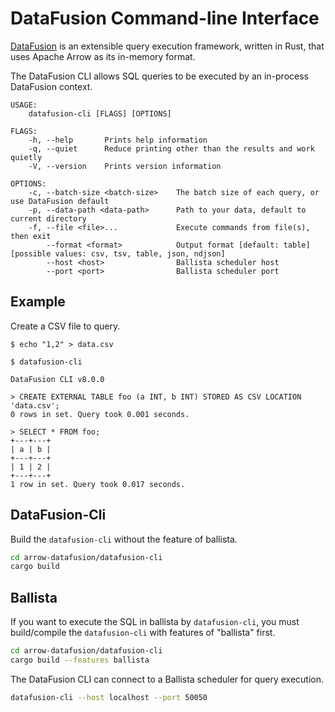 <!---
  Licensed to the Apache Software Foundation (ASF) under one
  or more contributor license agreements.  See the NOTICE file
  distributed with this work for additional information
  regarding copyright ownership.  The ASF licenses this file
  to you under the Apache License, Version 2.0 (the
  "License"); you may not use this file except in compliance
  with the License.  You may obtain a copy of the License at

    http://www.apache.org/licenses/LICENSE-2.0

  Unless required by applicable law or agreed to in writing,
  software distributed under the License is distributed on an
  "AS IS" BASIS, WITHOUT WARRANTIES OR CONDITIONS OF ANY
  KIND, either express or implied.  See the License for the
  specific language governing permissions and limitations
  under the License.
-->

# DataFusion Command-line Interface

[DataFusion](df) is an extensible query execution framework, written in Rust, that uses Apache Arrow as its in-memory format.

The DataFusion CLI allows SQL queries to be executed by an in-process DataFusion context.

```ignore
USAGE:
    datafusion-cli [FLAGS] [OPTIONS]

FLAGS:
    -h, --help       Prints help information
    -q, --quiet      Reduce printing other than the results and work quietly
    -V, --version    Prints version information

OPTIONS:
    -c, --batch-size <batch-size>    The batch size of each query, or use DataFusion default
    -p, --data-path <data-path>      Path to your data, default to current directory
    -f, --file <file>...             Execute commands from file(s), then exit
        --format <format>            Output format [default: table]  [possible values: csv, tsv, table, json, ndjson]
        --host <host>                Ballista scheduler host
        --port <port>                Ballista scheduler port
```

## Example

Create a CSV file to query.

```bash,ignore
$ echo "1,2" > data.csv
```

```sql,ignore
$ datafusion-cli

DataFusion CLI v8.0.0

> CREATE EXTERNAL TABLE foo (a INT, b INT) STORED AS CSV LOCATION 'data.csv';
0 rows in set. Query took 0.001 seconds.

> SELECT * FROM foo;
+---+---+
| a | b |
+---+---+
| 1 | 2 |
+---+---+
1 row in set. Query took 0.017 seconds.
```

## DataFusion-Cli

Build the `datafusion-cli` without the feature of ballista.

```bash
cd arrow-datafusion/datafusion-cli
cargo build
```

## Ballista

If you want to execute the SQL in ballista by `datafusion-cli`, you must build/compile the `datafusion-cli` with features of "ballista" first.

```bash
cd arrow-datafusion/datafusion-cli
cargo build --features ballista
```

The DataFusion CLI can connect to a Ballista scheduler for query execution.

```bash
datafusion-cli --host localhost --port 50050
```

[df]: https://crates.io/crates/datafusion
